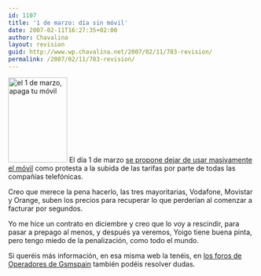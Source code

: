 ```yaml
---
id: 1107
title: '1 de marzo: día sin móvil'
date: 2007-02-11T16:27:35+02:00
author: Chavalina
layout: revision
guid: http://www.wp.chavalina.net/2007/02/11/783-revision/
permalink: /2007/02/11/783-revision/
---
```

[<img border="0" title="el 1 de marzo, apaga tu móvil" alt="el 1 de marzo, apaga tu móvil" src="http://www.facua.org/movilizate/120x173.gif" width="120" height="173" class="imgizqda" />](http://www.facua.org/movilizate/index.html) El día 1 de marzo <a href="http://www.facua.org/movilizate/movilizate.html" target="_blank">se propone dejar de usar masivamente el móvil</a> como protesta a la subida de las tarifas por parte de todas las compañías telefónicas.

Creo que merece la pena hacerlo, las tres mayoritarias, Vodafone, Movistar y Orange, suben los precios para recuperar lo que perderían al comenzar a facturar por segundos.

Yo me hice un contrato en diciembre y creo que lo voy a rescindir, para pasar a prepago al menos, y después ya veremos, Yoigo tiene buena pinta, pero tengo miedo de la penalización, como todo el mundo.

Si queréis más información, en esa misma web la tenéis, en <a href="http://www.gsmspain.com/foros/f6_Operadores.html" target="_blank">los foros de Operadores de Gsmspain</a> también podéis resolver dudas.